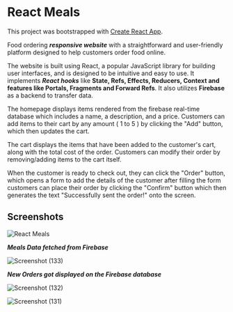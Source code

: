
# React Meals

This project was bootstrapped with [Create React App](https://github.com/facebook/create-react-app).


Food ordering ***responsive website*** with a straightforward and user-friendly platform designed to help customers order food online.

The website is built using React, a popular JavaScript library for building user interfaces, and is designed to be intuitive and easy to use. It implements ***React hooks*** like **State, Refs, Effects, Reducers, Context and features like Portals, Fragments and Forward Refs**. It also utilizes **Firebase** as a backend to transfer data.

The homepage displays items rendered from the firebase real-time database which includes a name, a description, and a price. Customers can add items to their cart by any amount ( 1 to 5 ) by clicking the "Add" button, which then updates the cart.

The cart displays the items that have been added to the customer's cart, along with the total cost of the order. Customers can modify their order by removing/adding items to the cart itself.

When the customer is ready to check out, they can click the "Order" button, which opens a form to add the details of the customer after filling the form customers can place their order by clicking the "Confirm" button which then generates the text "Successfully sent the order!" onto the screen.

## Screenshots
![React Meals](https://user-images.githubusercontent.com/83365540/224142734-729bac80-6790-4202-b6df-d4266385e0a2.gif)

***Meals Data fetched from Firebase***

![Screenshot (133)](https://user-images.githubusercontent.com/83365540/224143858-49441a77-570b-4d53-a0d5-807bb001751f.png)

***New Orders got displayed on the Firebase database***

![Screenshot (132)](https://user-images.githubusercontent.com/83365540/224144249-d1550215-b061-441a-9653-a897390fe087.png)

![Screenshot (131)](https://user-images.githubusercontent.com/83365540/224144258-6fb36b12-4496-4fa0-925b-5651f0b92429.png)

